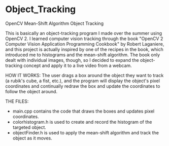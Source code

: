 Object_Tracking
===============

OpenCV Mean-Shift Algorithm Object Tracking

This is basically an object-tracking program I made over the summer using OpenCV 2. I learned computer vision tracking
through the book "OpenCV 2 Computer Vision Application Programming Cookbook" by Robert Laganiere, and this project
is actually inspired by one of the recipes in the book, which introduced me to histograms and the mean-shift algorithm.
The book only dealt with individual images, though, so I decided to expand the object-tracking concept and apply it to
a live video from a webcam.

HOW IT WORKS: The user drags a box around the object they want to track (a rubik's cube, a fist, etc.), and the program
will display the object's pixel coordinates and continually redraw the box and update the coordinates to follow the
object around.

THE FILES:
- main.cpp contains the code that draws the boxes and updates pixel coordinates.
- colorhistogram.h is used to create and record the histogram of the targeted object.
- objectFinder.h is used to apply the mean-shift algorithm and track the object as it moves.
